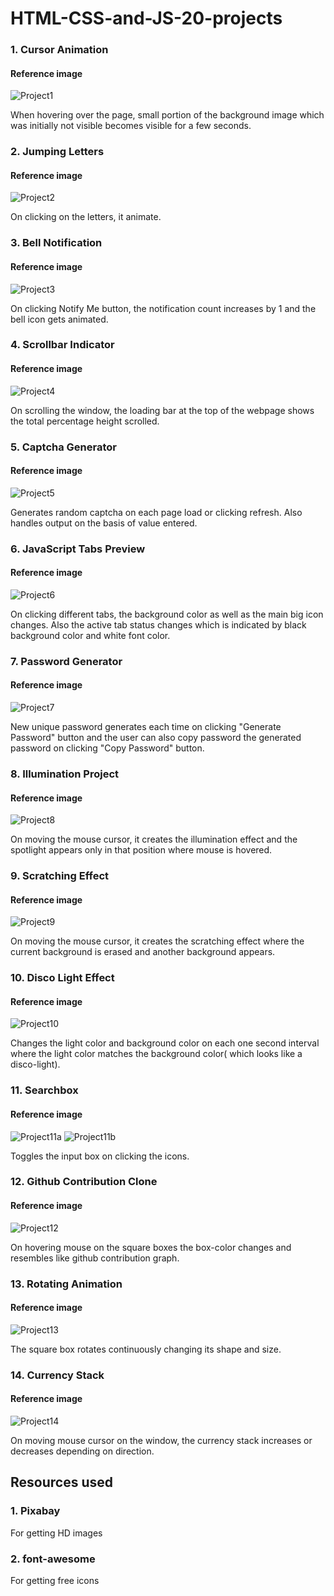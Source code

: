 # HTML-CSS-and-JS-20-projects

### 1. Cursor Animation

#### Reference image

![Project1](./assets/Project1.png)

When hovering over the page, small portion of the background image which was initially not visible becomes visible for a few seconds.

### 2. Jumping Letters

#### Reference image

![Project2](./assets/Project2.png)

On clicking on the letters, it animate.

### 3. Bell Notification

#### Reference image

![Project3](./assets/Project3.png)

On clicking Notify Me button, the notification count increases by 1 and the bell icon gets animated.

### 4. Scrollbar Indicator

#### Reference image

![Project4](./assets/Project4.png)

On scrolling the window, the loading bar at the top of the webpage shows the total percentage height scrolled.

### 5. Captcha Generator

#### Reference image

![Project5](./assets/Project5.png)

Generates random captcha on each page load or clicking refresh. Also handles output on the basis of value entered.

### 6. JavaScript Tabs Preview

#### Reference image

![Project6](./assets/Project6.png)

On clicking different tabs, the background color as well as the main big icon changes. Also the active tab status changes which is indicated by black background color and white font color.

### 7. Password Generator

#### Reference image

![Project7](./assets/Project7.png)

New unique password generates each time on clicking "Generate Password" button and the user can also copy password the generated password on clicking "Copy Password" button.

### 8. Illumination Project

#### Reference image

![Project8](./assets/Project8.png)

On moving the mouse cursor, it creates the illumination effect and the spotlight appears only in that position where mouse is hovered.

### 9. Scratching Effect

#### Reference image

![Project9](./assets/Project9.png)

On moving the mouse cursor, it creates the scratching effect where the current background is erased and another background appears.

### 10. Disco Light Effect

#### Reference image

![Project10](./assets/Project10.png)

Changes the light color and background color on each one second interval where the light color matches the background color( which looks like a disco-light).

### 11. Searchbox

#### Reference image

![Project11a](./assets/Project11a.png)
![Project11b](./assets/Project11b.png)

Toggles the input box on clicking the icons.

### 12. Github Contribution Clone

#### Reference image

![Project12](./assets/Project12.png)

On hovering mouse on the square boxes the box-color changes and resembles like github contribution graph.

### 13. Rotating Animation

#### Reference image

![Project13](./assets/Project13.png)

The square box rotates continuously changing its shape and size.

### 14. Currency Stack

#### Reference image

![Project14](./assets/Project14.png)

On moving mouse cursor on the window, the currency stack increases or decreases depending on direction.

## Resources used

### 1. Pixabay

For getting HD images

### 2. font-awesome

For getting free icons